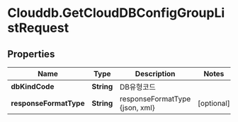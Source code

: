 # Clouddb.GetCloudDBConfigGroupListRequest

## Properties
Name | Type | Description | Notes
------------ | ------------- | ------------- | -------------
**dbKindCode** | **String** | DB유형코드 | 
**responseFormatType** | **String** | responseFormatType {json, xml} | [optional] 


